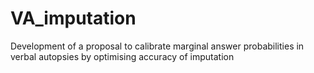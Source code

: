 # VA_imputation
Development of a proposal to calibrate marginal answer probabilities in verbal autopsies by optimising accuracy of imputation
